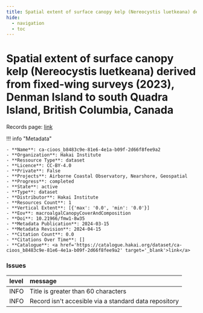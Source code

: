 ```yaml
---
title: Spatial extent of surface canopy kelp (Nereocystis luetkeana) derived from fixed-wing surveys (2023), Denman Island to south Quadra Island, British Columbia, Canada
hide:
  - navigation
  - toc
---
```


# Spatial extent of surface canopy kelp (Nereocystis luetkeana) derived from fixed-wing surveys (2023), Denman Island to south Quadra Island, British Columbia, Canada

Records page: <a href='https://catalogue.hakai.org/dataset/ca-cioos_b8483c9e-81e6-4e1a-b09f-2d66f8fee9a2' target='_blank'>link</a>

<div id='map'></div>

!!! info "Metadata"
    
    - **Name**: ca-cioos_b8483c9e-81e6-4e1a-b09f-2d66f8fee9a2 
    - **Organization**: Hakai Institute 
    - **Ressource Type**: dataset 
    - **Licence**: CC-BY-4.0 
    - **Private**: False 
    - **Projects**: Airborne Coastal Observatory, Nearshore, Geospatial 
    - **Progress**: completed 
    - **State**: active 
    - **Type**: dataset 
    - **Distributor**: Hakai Institute 
    - **Resources Count**: 1 
    - **Vertical Extent**: [{'max': '0.0', 'min': '0.0'}] 
    - **Eov**: macroalgalCanopyCoverAndComposition 
    - **Doi**: 10.21966/fmw1-8w35 
    - **Metadata Publication**: 2024-03-15 
    - **Metadata Revision**: 2024-04-15 
    - **Citation Count**: 0.0 
    - **Citations Over Time**: [] 
    - **Catalogue**: <a href='https://catalogue.hakai.org/dataset/ca-cioos_b8483c9e-81e6-4e1a-b09f-2d66f8fee9a2' target='_blank'>link</a> 

### Issues

| level   | message                                               |
|:--------|:------------------------------------------------------|
| INFO    | Title is greater than 60 characters                   |
| INFO    | Record isn't accesible via a standard data repository |

<script>
   document.addEventListener("DOMContentLoaded", function() {
    var map = L.map('map').setView([51.505, -125.09], 5);
    L.tileLayer('https://tile.openstreetmap.org/{z}/{x}/{y}.png', {
        maxZoom: 19,
        attribution: '&copy; <a href="http://www.openstreetmap.org/copyright">OpenStreetMap</a>'
    }).addTo(map);
    var geojsonFeature = {
        "type": "Feature",
        "properties": {
            "name" : "Spatial extent of surface canopy kelp (Nereocystis luetkeana) derived from fixed-wing surveys (2023), Denman Island to south Quadra Island, British Columbia, Canada"
        },
        "geometry": {'type': 'Polygon', 'coordinates': [[[-125.3, 50.02], [-125.1, 50.05], [-125.1, 49.9], [-124.8, 49.71], [-124.7, 49.56], [-124.8, 49.55], [-124.9, 49.64], [-125.2, 49.9], [-125.2, 49.9], [-125.3, 50.02]]]}
    }
    L.geoJSON(geojsonFeature).addTo(map);
   })
</script>